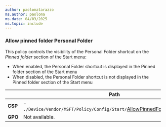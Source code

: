 ```yaml
---
author: paolomatarazzo
ms.author: paoloma
ms.date: 04/03/2025
ms.topic: include
---
```


### Allow pinned folder Personal Folder

This policy controls the visibility of the Personal Folder shortcut on the *Pinned folder* section of the Start menu:

- When enabled, the Personal Folder shortcut is displayed in the Pinned folder section of the Start menu
- When disabled, the Personal Folder shortcut is not displayed in the Pinned folder section of the Start menu

|  | Path |
|--|--|
| **CSP** | - `./Device/Vendor/MSFT/Policy/Config/Start/`[AllowPinnedFolderPersonalFolder](/windows/client-management/mdm/policy-csp-start#allowpinnedfolderpersonalfolder) |
| **GPO** | Not available. |
